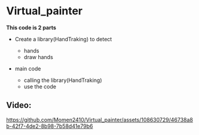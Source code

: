 # Virtual_painter

**This code is 2 parts**

- Create a library(HandTraking) to detect
  - hands
  - draw hands
 
- main code
  - calling the library(HandTraking)
  - use the code
 
## Video:

https://github.com/Momen2410/Virtual_painter/assets/108630729/46738a8b-42f7-4de2-8b98-7b58d41e79b6


